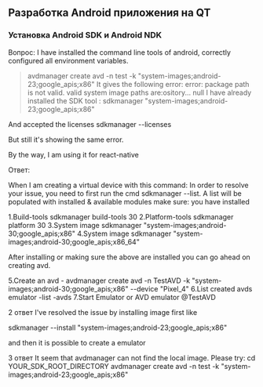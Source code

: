 ## Разработка Android приложения на QT
### Установка Android SDK и Android NDK
Вопрос:
I have installed the command line tools of android, correctly configured all environment variables.
> avdmanager create avd -n test -k "system-images;android-23;google_apis;x86"
It gives the following error:
error: package path is not valid. valid system image paths are:ository... null
I have already installed the SDK tool : sdkmanager "system-images;android-23;google_apis;x86"

And accepted the licenses sdkmanager --licenses

But still it's showing the same error.

By the way, I am using it for react-native

Ответ:

When I am creating a virtual device with this command:
In order to resolve your issue, you need to first run the cmd sdkmanager --list. A list will be populated with installed & available modules make sure: you have installed

1.Build-tools sdkmanager build-tools 30
2.Platform-tools sdkmanager platform 30
3.System image sdkmanager "system-images;android-30;google_apis;x86"
4.System image sdkmanager "system-images;android-30;google_apis;x86_64"

After installing or making sure the above are installed you can go ahead on creating avd.

5.Create an avd - avdmanager create avd -n TestAVD -k "system-images;android-30;google_apis;x86" --device "Pixel_4"
6.List created avds emulator -list -avds
7.Start Emulator or AVD emulator @TestAVD

2 ответ 
I've resolved the issue by installing image first like

sdkmanager --install "system-images;android-23;google_apis;x86"

and then it is possible to create a emulator

3 ответ
It seem that avdmanager can not find the local image. Please try:
cd YOUR_SDK_ROOT_DIRECTORY
avdmanager create avd -n test -k "system-images;android-23;google_apis;x86"
